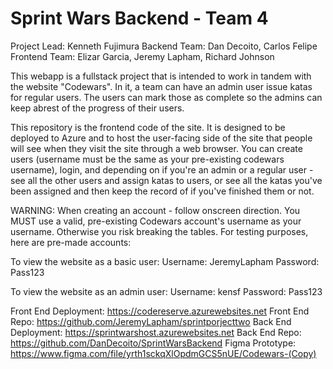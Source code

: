 # Sprint Wars Backend - Team 4

Project Lead: Kenneth Fujimura
Backend Team: Dan Decoito, Carlos Felipe
Frontend Team: Elizar Garcia, Jeremy Lapham, Richard Johnson

This webapp is a fullstack project that is intended to work in tandem with the website "Codewars". In it, a team can have an admin user issue katas for regular users. The users can mark those as complete so the admins can keep abrest of the progress of their users.

This repository is the frontend code of the site. It is designed to be deployed to Azure and to host the user-facing side of the site that people will see when they visit the site through a web browser. You can create users (username must be the same as your pre-existing codewars username), login, and depending on if you're an admin or a regular user - see all the other users and assign katas to users, or see all the katas you've been assigned and then keep the record of if you've finished them or not.

WARNING: When creating an account - follow onscreen direction. You MUST use a valid, pre-existing Codewars account's username as your username. Otherwise you risk breaking the tables. For testing purposes, here are pre-made accounts:

To view the website as a basic user:
    Username: JeremyLapham
    Password: Pass123

To view the website as an admin user:
    Username: kensf
    Password: Pass123

Front End Deployment: https://codereserve.azurewebsites.net
Front End Repo: https://github.com/JeremyLapham/sprintporjecttwo
Back End Deployment: https://sprintwarshost.azurewebsites.net
Back End Repo: https://github.com/DanDecoito/SprintWarsBackend
Figma Prototype: https://www.figma.com/file/yrth1sckqXlOpdmGCS5nUE/Codewars-(Copy)